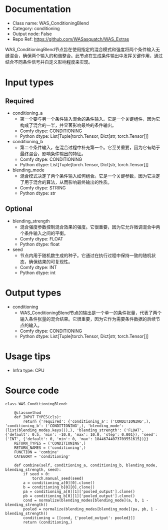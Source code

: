 # Documentation
- Class name: WAS_ConditioningBlend
- Category: conditioning
- Output node: False
- Repo Ref: https://github.com/WASasquatch/WAS_Extras

WAS_ConditioningBlend节点旨在使用指定的混合模式和强度将两个条件输入无缝混合，确保两个输入的和谐整合。此节点在生成条件输出中发挥关键作用，通过结合不同条件信号并自定义影响程度来实现。

# Input types
## Required
- conditioning_a
    - 第一个要与另一个条件输入混合的条件输入。它是一个关键组件，因为它构成了混合的一半，并显著影响最终的条件输出。
    - Comfy dtype: CONDITIONING
    - Python dtype: List[Tuple[torch.Tensor, Dict[str, torch.Tensor]]]
- conditioning_b
    - 第二个条件输入，在混合过程中补充第一个。它至关重要，因为它有助于最终混合，影响条件输出的特征。
    - Comfy dtype: CONDITIONING
    - Python dtype: List[Tuple[torch.Tensor, Dict[str, torch.Tensor]]]
- blending_mode
    - 混合模式决定了两个条件输入如何组合。它是一个关键参数，因为它决定了用于混合的算法，从而影响最终输出的性质。
    - Comfy dtype: STRING
    - Python dtype: str
## Optional
- blending_strength
    - 混合强度参数控制混合效果的强度。它很重要，因为它允许微调混合中两个条件输入之间的平衡。
    - Comfy dtype: FLOAT
    - Python dtype: float
- seed
    - 节点内用于随机数生成的种子。它通过在执行过程中保持一致的随机状态，确保结果的可复现性。
    - Comfy dtype: INT
    - Python dtype: int

# Output types
- conditioning
    - WAS_ConditioningBlend节点的输出是一个单一的条件张量，代表了两个输入条件张量的混合结果。它很重要，因为它作为需要条件数据的后续节点的输入。
    - Comfy dtype: CONDITIONING
    - Python dtype: List[Tuple[torch.Tensor, Dict[str, torch.Tensor]]]

# Usage tips
- Infra type: CPU

# Source code
```
class WAS_ConditioningBlend:

    @classmethod
    def INPUT_TYPES(cls):
        return {'required': {'conditioning_a': ('CONDITIONING',), 'conditioning_b': ('CONDITIONING',), 'blending_mode': (list(blending_modes.keys()),), 'blending_strength': ('FLOAT', {'default': 0.5, 'min': -10.0, 'max': 10.0, 'step': 0.001}), 'seed': ('INT', {'default': 0, 'min': 0, 'max': 18446744073709551615})}}
    RETURN_TYPES = ('CONDITIONING',)
    RETURN_NAMES = ('conditioning',)
    FUNCTION = 'combine'
    CATEGORY = 'conditioning'

    def combine(self, conditioning_a, conditioning_b, blending_mode, blending_strength, seed):
        if seed > 0:
            torch.manual_seed(seed)
        a = conditioning_a[0][0].clone()
        b = conditioning_b[0][0].clone()
        pa = conditioning_a[0][1]['pooled_output'].clone()
        pb = conditioning_b[0][1]['pooled_output'].clone()
        cond = normalize(blending_modes[blending_mode](a, b, 1 - blending_strength))
        pooled = normalize(blending_modes[blending_mode](pa, pb, 1 - blending_strength))
        conditioning = [[cond, {'pooled_output': pooled}]]
        return (conditioning,)
```